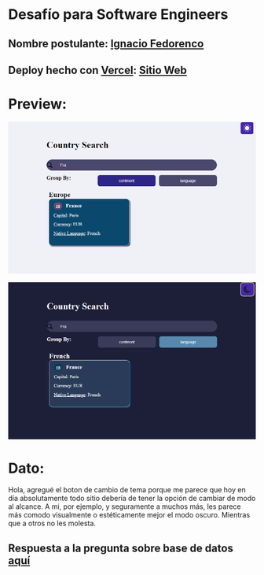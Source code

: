 # Desafío para Software Engineers

## Nombre postulante: [Ignacio Fedorenco](https://ignfed.vercel.app/)

## Deploy hecho con [Vercel](https://vercel.com/): [Sitio Web](https://kimche-challenge-phi.vercel.app/)

# Preview:

![img1](./kimchechallenge/public/captura-light.png)

![img2](./kimchechallenge/public/captura-dark.png)

# Dato:

Hola, agregué el boton de cambio de tema porque me parece que hoy en día absolutamente todo sitio debería de tener la opción de cambiar de modo al alcance. A mi, por ejemplo, y seguramente a muchos más, les parece más comodo visualmente o estéticamente mejor el modo oscuro. Mientras que a otros no les molesta.

## Respuesta a la pregunta sobre base de datos [aquí](./kimchechallenge/README.md)
